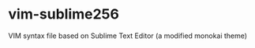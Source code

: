 vim-sublime256
==============

VIM syntax file based on Sublime Text Editor (a modified monokai theme)
